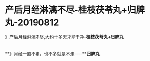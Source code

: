 # 产后月经淋漓不尽-桂枝茯苓丸+归脾丸-20190812

》产后月经淋漓不尽,大约十多天才能干净-**桂枝茯苓丸+归脾丸**<br />**<br />**<br />**》月经一直不走，也不多就是不走----****归脾丸**
